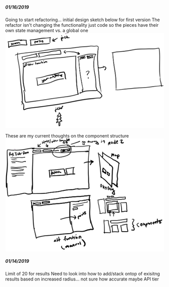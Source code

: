 ##### 01/16/2019
Going to start refactoring... initial design sketch below for first version
The refactor isn't changing the functionality just code so the pieces have their own state management vs. a global one
![design sketch](./design.JPG)

These are my current thoughts on the component structure
![initial components breakdown](./components.JPG)

##### 01/14/2019
Limit of 20 for results
Need to look into how to add/stack ontop of exisitng results based on increased radius... not sure how accurate maybe API tier